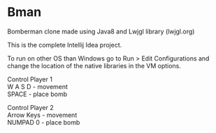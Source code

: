 Bman
====

Bomberman clone made using Java8 and Lwjgl library (lwjgl.org)

This is the complete Intellij Idea project.

To run on other OS than Windows go to Run > Edit Configurations and change the location of the native libraries in the VM options.

Control Player 1<br/>
W A S D - movement<br/>
SPACE - place bomb

Control Player 2<br/>
Arrow Keys - movement<br/>
NUMPAD 0 - place bomb
